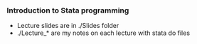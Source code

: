 ### Introduction to Stata programming

- Lecture slides are in ./Slides folder 
- ./Lecture_* are my notes on each lecture with stata do files 
